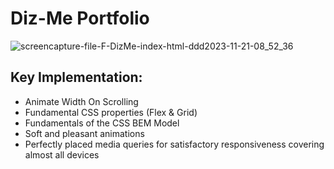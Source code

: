 # Diz-Me Portfolio

![screencapture-file-F-DizMe-index-html-ddd2023-11-21-08_52_36](https://github.com/TahaHamdy-MernDev/Diz-Me/assets/149625757/026b5b36-7b62-4307-92fd-582ecda7a938)

## Key Implementation:
- Animate Width On Scrolling
- Fundamental CSS properties (Flex & Grid)
- Fundamentals of the CSS BEM Model
- Soft and pleasant animations
- Perfectly placed media queries for satisfactory responsiveness covering almost all devices
